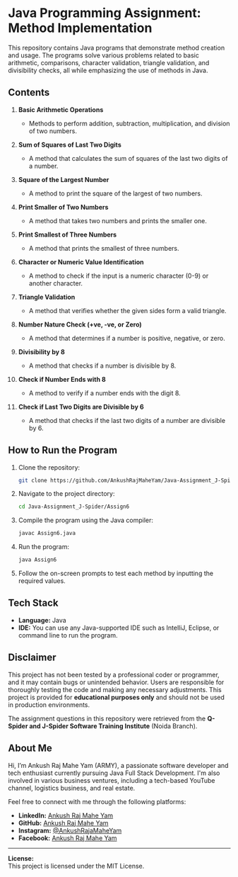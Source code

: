 # Java Programming Assignment: Method Implementation

This repository contains Java programs that demonstrate method creation and usage. The programs solve various problems related to basic arithmetic, comparisons, character validation, triangle validation, and divisibility checks, all while emphasizing the use of methods in Java.

## Contents

1. **Basic Arithmetic Operations**
   - Methods to perform addition, subtraction, multiplication, and division of two numbers.
   
2. **Sum of Squares of Last Two Digits**
   - A method that calculates the sum of squares of the last two digits of a number.
   
3. **Square of the Largest Number**
   - A method to print the square of the largest of two numbers.
   
4. **Print Smaller of Two Numbers**
   - A method that takes two numbers and prints the smaller one.
   
5. **Print Smallest of Three Numbers**
   - A method that prints the smallest of three numbers.
   
6. **Character or Numeric Value Identification**
   - A method to check if the input is a numeric character (0-9) or another character.
   
7. **Triangle Validation**
   - A method that verifies whether the given sides form a valid triangle.
   
8. **Number Nature Check (+ve, -ve, or Zero)**
   - A method that determines if a number is positive, negative, or zero.
   
9. **Divisibility by 8**
   - A method that checks if a number is divisible by 8.
   
10. **Check if Number Ends with 8**
    - A method to verify if a number ends with the digit 8.
   
11. **Check if Last Two Digits are Divisible by 6**
    - A method that checks if the last two digits of a number are divisible by 6.

## How to Run the Program

1. Clone the repository:
   ```bash
   git clone https://github.com/AnkushRajMaheYam/Java-Assignment_J-Spider.git
   ```
   
2. Navigate to the project directory:
   ```bash
   cd Java-Assignment_J-Spider/Assign6
   ```

3. Compile the program using the Java compiler:
   ```bash
   javac Assign6.java
   ```

4. Run the program:
   ```bash
   java Assign6
   ```

5. Follow the on-screen prompts to test each method by inputting the required values.

## Tech Stack

- **Language:** Java
- **IDE:** You can use any Java-supported IDE such as IntelliJ, Eclipse, or command line to run the program.

## Disclaimer

This project has not been tested by a professional coder or programmer, and it may contain bugs or unintended behavior. Users are responsible for thoroughly testing the code and making any necessary adjustments. This project is provided for **educational purposes only** and should not be used in production environments.

The assignment questions in this repository were retrieved from the **Q-Spider and J-Spider Software Training Institute** (Noida Branch).

## About Me

Hi, I’m Ankush Raj Mahe Yam (ARMY), a passionate software developer and tech enthusiast currently pursuing Java Full Stack Development. I'm also involved in various business ventures, including a tech-based YouTube channel, logistics business, and real estate.

Feel free to connect with me through the following platforms:

- **LinkedIn:** [Ankush Raj Mahe Yam](https://linkedin.com/in/AnkushRajMaheYam)
- **GitHub:** [Ankush Raj Mahe Yam](https://github.com/AnkushRajMaheYam)
- **Instagram:** [@AnkushRajaMaheYam](https://instagram.com/AnkushRajaMaheYam)
- **Facebook:** [Ankush Raj Mahe Yam](https://facebook.com/AnkushRajMaheYam)

---

**License:**  
This project is licensed under the MIT License.
